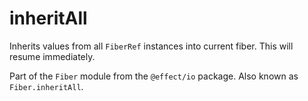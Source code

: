 # inheritAll

Inherits values from all `FiberRef` instances into current fiber. This
will resume immediately.

Part of the `Fiber` module from the `@effect/io` package. Also known as `Fiber.inheritAll`.
